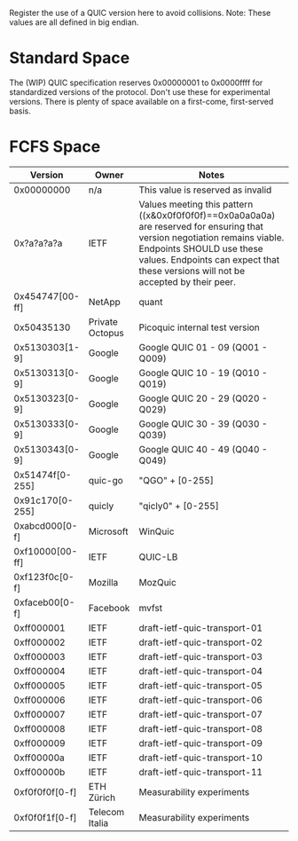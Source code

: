 Register the use of a QUIC version here to avoid collisions. Note: These values are all defined in big endian.

# Standard Space

The (WIP) QUIC specification reserves 0x00000001 to 0x0000ffff for standardized versions of the protocol. Don't use these for experimental versions. There is plenty of space available on a first-come, first-served basis.

# FCFS Space

| Version | Owner | Notes |
|---------|-------|-------|
| 0x00000000 | n/a | This value is reserved as invalid |
| 0x?a?a?a?a | IETF | Values meeting this pattern ((x&0x0f0f0f0f)==0x0a0a0a0a) are reserved for ensuring that version negotiation remains viable.  Endpoints SHOULD use these values.  Endpoints can expect that these versions will not be accepted by their peer. |
| 0x454747[00-ff]| NetApp | quant | 
| 0x50435130     | Private Octopus | Picoquic internal test version | 
| 0x5130303[1-9] | Google | Google QUIC 01 - 09 (Q001 - Q009) |
| 0x5130313[0-9] | Google | Google QUIC 10 - 19 (Q010 - Q019) |
| 0x5130323[0-9] | Google | Google QUIC 20 - 29 (Q020 - Q029) |
| 0x5130333[0-9] | Google | Google QUIC 30 - 39 (Q030 - Q039) |
| 0x5130343[0-9] | Google | Google QUIC 40 - 49 (Q040 - Q049) |
| 0x51474f[0-255] | quic-go | "QGO" + [0-255]
| 0x91c170[0-255] | quicly | "qicly0" + [0-255] |
| 0xabcd000[0-f] | Microsoft | WinQuic |
| 0xf10000[00-ff] | IETF | QUIC-LB |
| 0xf123f0c[0-f] | Mozilla | MozQuic |
| 0xfaceb00[0-f] | Facebook | mvfst |
| 0xff000001 | IETF | draft-ietf-quic-transport-01 |
| 0xff000002 | IETF | draft-ietf-quic-transport-02 |
| 0xff000003 | IETF | draft-ietf-quic-transport-03 |
| 0xff000004 | IETF | draft-ietf-quic-transport-04 |
| 0xff000005 | IETF | draft-ietf-quic-transport-05 |
| 0xff000006 | IETF | draft-ietf-quic-transport-06 |
| 0xff000007 | IETF | draft-ietf-quic-transport-07 |
| 0xff000008 | IETF | draft-ietf-quic-transport-08 |
| 0xff000009 | IETF | draft-ietf-quic-transport-09 |
| 0xff00000a | IETF | draft-ietf-quic-transport-10 |
| 0xff00000b | IETF | draft-ietf-quic-transport-11 |
| 0xf0f0f0f[0-f] | ETH Zürich | Measurability experiments |
| 0xf0f0f1f[0-f] | Telecom Italia | Measurability experiments |